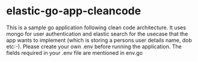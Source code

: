 # elastic-go-app-cleancode

This is a sample go application following clean code architecture. It uses mongo for user authentication and elastic search for the usecase that the app wants to implement (which is storing a persons user details name, dob etc:-).
Please create your own .env before running the application. The fields required in your .env file are mentioned in env.go
